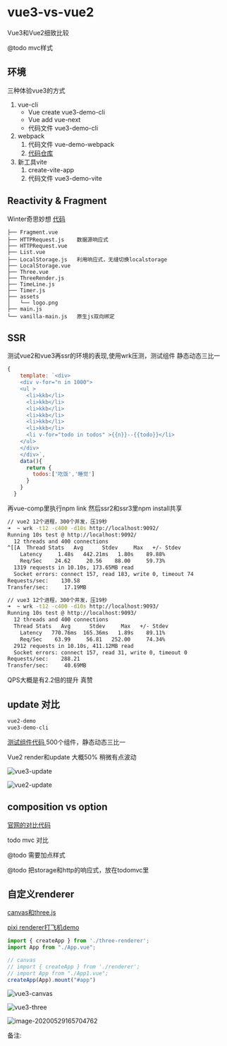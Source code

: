 # vue3-vs-vue2
Vue3和Vue2细致比较

@todo  mvc样式   



## 环境

三种体验vue3的方式

1. vue-cli
   * Vue create vue3-demo-cli
   * Vue add vue-next
   * 代码文件 vue3-demo-cli
2. webpack
   1. 代码文件 vue-demo-webpack
   2. [代码仓库](https://github.com/vuejs/vue-next-webpack-preview)
3. 新工具vite
   1. create-vite-app 
   2. 代码文件 vue3-demo-vite



## Reactivity  & Fragment

 Winter奇思妙想   [代码](reactivity)

```
├── Fragment.vue
├── HTTPRequest.js    数据源响应式
├── HTTPRequest.vue 
├── List.vue
├── LocalStorage.js   利用响应式，无缝切换localstorage
├── LocalStorage.vue
├── Three.vue
├── ThreeRender.js
├── TimeLine.js
├── Timer.js          
├── assets
│   └── logo.png
├── main.js
└── vanilla-main.js   原生js双向绑定
```



## SSR

测试vue2和vue3再ssr的环境的表现,使用wrk压测，测试组件 静态动态三比一

```javascript
{
    template: `<div>
    <div v-for="n in 1000">
    <ul >
      <li>kkb</li>
      <li>kkb</li>
      <li>kkb</li>
      <li>kkb</li>
      <li>kkb</li>
      <li>kkb</li>
      <li v-for="todo in todos" >{{n}}--{{todo}}</li>
    </ul>
    </div>
    </div>`,
    data(){
      return {
        todos:['吃饭','睡觉']
      }
    }
  }

```
再vue-comp里执行npm link 然后ssr2和ssr3里npm install共享 

```bash
// vue2 12个进程，300个并发，压19秒
➜  ~ wrk -t12 -c400 -d10s http://localhost:9092/
Running 10s test @ http://localhost:9092/
  12 threads and 400 connections
^[[A  Thread Stats   Avg      Stdev     Max   +/- Stdev
    Latency     1.48s   442.21ms   1.80s    89.88%
    Req/Sec    24.62     20.56    88.00     59.73%
  1319 requests in 10.10s, 173.65MB read
  Socket errors: connect 157, read 183, write 0, timeout 74
Requests/sec:    130.58
Transfer/sec:     17.19MB
```
```bash
// vue3 12个进程，300个并发，压19秒
➜  ~ wrk -t12 -c400 -d10s http://localhost:9093/
Running 10s test @ http://localhost:9093/
  12 threads and 400 connections
  Thread Stats   Avg      Stdev     Max   +/- Stdev
    Latency   770.76ms  165.36ms   1.89s    89.11%
    Req/Sec    63.99     56.81   252.00     74.34%
  2912 requests in 10.10s, 411.12MB read
  Socket errors: connect 157, read 31, write 0, timeout 0
Requests/sec:    288.21
Transfer/sec:     40.69MB
```
QPS大概是有2.2倍的提升 真赞


## update 对比

```bash
vue2-demo
vue3-demo-cli
```
[测试组件代码 ](vue-demo/src/App.vue)      500个组件，静态动态三比一

Vue2 render和update   大概50%  稍微有点波动

![vue3-update](assets/vue3-update-0741325.gif)

![vue2-update](assets/vue2-update.gif)

## composition vs option 

[官网的对比代码](com)

todo mvc 对比  

@todo 需要加点样式 

@todo 把storage和http的响应式，放在todomvc里



## 自定义renderer

[canvas和three.js](custom-renderer)

[pixi renderer打飞机demo](vue3-runtime-canvas)

```javascript
import { createApp } from './three-renderer';
import App from "./App.vue";

// canvas
// import { createApp } from './renderer';
// import App from "./App1.vue";
createApp(App).mount("#app")
```

![vue3-canvas](assets/vue3-canvas.gif)

![vue3-three](assets/vue3-three.gif)

![image-20200529165704762](assets/image-20200529165704762.png)



备注: 
